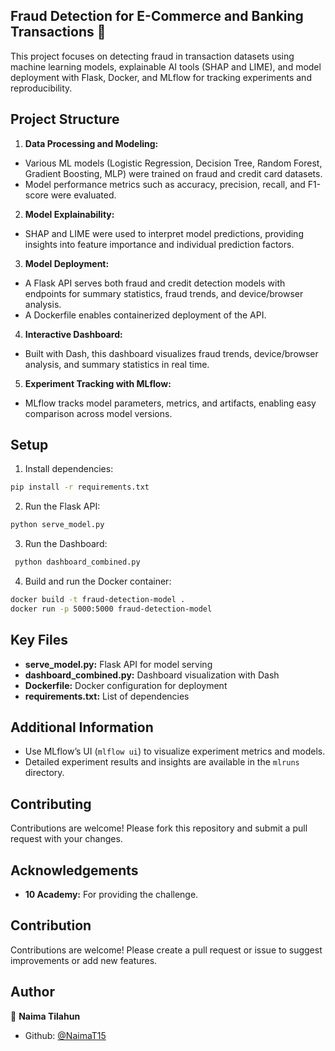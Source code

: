 ## Fraud Detection for E-Commerce and Banking Transactions 👋

This project focuses on detecting fraud in transaction datasets using machine learning models,
explainable AI tools (SHAP and LIME), and model deployment with Flask, Docker, and MLflow 
for tracking experiments and reproducibility.

## Project Structure

1. **Data Processing and Modeling:**

- Various ML models (Logistic Regression, Decision Tree, Random Forest, Gradient Boosting, MLP) were trained on fraud and credit card datasets.
- Model performance metrics such as accuracy, precision, recall, and F1-score were evaluated.
  
2. **Model Explainability:**

- SHAP and LIME were used to interpret model predictions, providing insights into feature importance and individual prediction factors.
  
3. **Model Deployment:**

- A Flask API serves both fraud and credit detection models with endpoints for summary statistics, fraud trends, and device/browser analysis.
- A Dockerfile enables containerized deployment of the API.
  
4. **Interactive Dashboard:**

- Built with Dash, this dashboard visualizes fraud trends, device/browser analysis, and summary statistics in real time.
  
5. **Experiment Tracking with MLflow:**

- MLflow tracks model parameters, metrics, and artifacts, enabling easy comparison across model versions.

## Setup
1. Install dependencies:
```bash
pip install -r requirements.txt

```
2. Run the Flask API:
```bash
python serve_model.py

```
3. Run the Dashboard:

```bash
 python dashboard_combined.py
```
4. Build and run the Docker container:
```bash
docker build -t fraud-detection-model .
docker run -p 5000:5000 fraud-detection-model

```
## Key Files   

- **serve_model.py:** Flask API for model serving
- **dashboard_combined.py:** Dashboard visualization with Dash
- **Dockerfile:** Docker configuration for deployment
- **requirements.txt:** List of dependencies

## Additional Information

- Use MLflow’s UI (``mlflow ui``) to visualize experiment metrics and models.
- Detailed experiment results and insights are available in the ``mlruns`` directory.

## Contributing

Contributions are welcome! Please fork this repository and submit a pull request with your changes.

## Acknowledgements
- **10 Academy:** For providing the challenge.

## Contribution
Contributions are welcome! Please create a pull request or issue to suggest improvements or add new features.


## Author

👤 **Naima Tilahun**

* Github: [@NaimaT15](https://github.com/NaimaT15)
